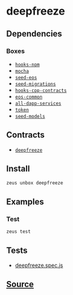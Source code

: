
deepfreeze
====================







## Dependencies
### Boxes
* [`hooks-npm`](hooks-npm.md)
* [`mocha`](mocha.md)
* [`seed-eos`](seed-eos.md)
* [`seed-migrations`](seed-migrations.md)
* [`hooks-cpp-contracts`](hooks-cpp-contracts.md)
* [`eos-common`](eos-common.md)
* [`all-dapp-services`](all-dapp-services.md)
* [`token`](token.md)
* [`seed-models`](seed-models.md)



## Contracts
* [`deepfreeze`](https://github.com/liquidapps-io/zeus-sdk/tree/master/boxes/groups/sample/deepfreeze/contracts/eos/deepfreeze)
## Install
```bash
zeus unbox deepfreeze
```
## Examples
### Test
```bash
zeus test
```










## Tests 
* [deepfreeze.spec.js](https://github.com/liquidapps-io/zeus-sdk/tree/master/boxes/groups/sample/deepfreeze/test/deepfreeze.spec.js)
## [Source](https://github.com/liquidapps-io/zeus-sdk/tree/master/boxes/groups/sample/deepfreeze)